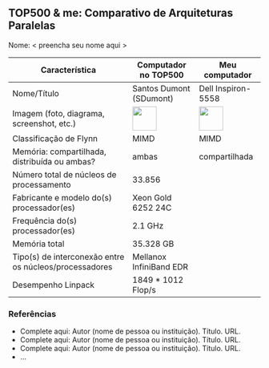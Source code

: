 TOP500 & me: Comparativo de Arquiteturas Paralelas
--------------------------------------------------

Nome: < preencha seu nome aqui >

| Característica                                            | Computador no TOP500  | Meu computador  |
| --------------------------------------------------------- | --------------------- | --------------- |
| Nome/Título                                               |Santos Dumont (SDumont)|Dell Inspiron-5558|
| Imagem (foto, diagrama, screenshot, etc.)                 |<img src="https://s03.video.glbimg.com/x720/6117778.jpg" width="48"> |<img src="https://eastasiaeg.com/content/images/thumbs/0013361_dell-inspiron-5558-core-i3-4005u.jpeg" width="48">|
| Classificação de Flynn                                    |         MIMD          |       MIMD      |
| Memória: compartilhada, distribuída ou ambas?             |         ambas         |  compartilhada  |
| Número total de núcleos de processamento                  |        33.856         |                 |
| Fabricante e modelo do(s) processador(es)                 |  Xeon Gold 6252 24C   |                 |
| Frequência do(s) processador(es)                          |        2.1 GHz        |                 |
| Memória total                                             |       35.328 GB       |                 |
| Tipo(s) de interconexão entre os núcleos/processadores    |Mellanox InfiniBand EDR|                 |
| Desempenho Linpack                                        |  1849 * 1012 Flop/s   |                 |

### Referências
- Complete aqui: Autor (nome de pessoa ou instituição). Título. URL.
- Complete aqui: Autor (nome de pessoa ou instituição). Título. URL.
- Complete aqui: Autor (nome de pessoa ou instituição). Título. URL.
- ...
